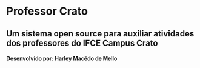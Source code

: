 <h1>Professor Crato</h1>

<h2>Um sistema open source para auxiliar atividades dos professores do IFCE Campus Crato</h2>

<h4>Desenvolvido por: Harley Macêdo de Mello</h4>